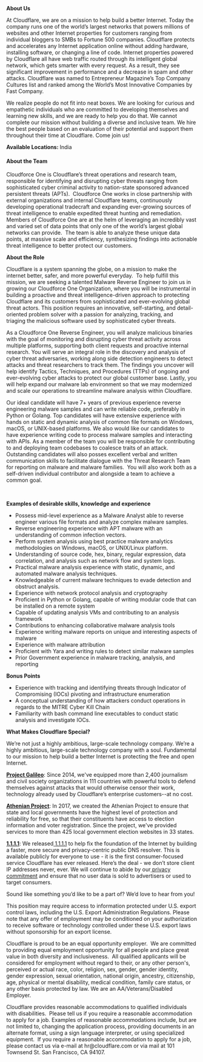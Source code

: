 <div class="content-intro">
	<div><strong>About Us</strong></div>
	<div>
		<p>At Cloudflare, we are on a mission to help build a better Internet. Today the company runs one of the world’s largest networks that powers millions of websites and other Internet properties for customers ranging from individual bloggers to SMBs to Fortune 500 companies. Cloudflare protects and accelerates any Internet application online without adding hardware, installing software, or changing a line of code. Internet properties powered by Cloudflare all have web traffic routed through its intelligent global network, which gets smarter with every request. As a result, they see significant improvement in performance and a decrease in spam and other attacks. Cloudflare was named to Entrepreneur Magazine’s Top Company Cultures list and ranked among the World’s Most Innovative Companies by Fast Company.&nbsp;</p>
		<p><span style="font-weight: 400;">We realize people do not fit into neat boxes. We are looking for curious and empathetic individuals who are committed to developing themselves and learning new skills, and we are ready to help you do that. We cannot complete our mission without building a diverse and inclusive team. We hire the best people based on an evaluation of their potential and support them throughout their time at Cloudflare. Come join us!&nbsp;</span></p>
	</div>
</div>
<p><strong>Available Locations: </strong>India</p>
<h4 id="MalwareReverseEngineer-AbouttheTeam"><strong>About the Team</strong></h4>
<p>Cloudforce One is Cloudflare’s threat operations and research team, responsible for identifying and disrupting cyber threats ranging from sophisticated cyber criminal activity to nation-state sponsored advanced persistent threats (APTs).&nbsp; Cloudforce One works in close partnership with external organizations and internal Cloudflare teams, continuously developing operational tradecraft and expanding ever-growing sources of threat intelligence to enable expedited threat hunting and remediation.&nbsp; Members of Cloudforce One are at the helm of leveraging an incredibly vast and varied set of data points that only one of the world’s largest global networks can provide.&nbsp; The team is able to analyze these unique data points, at massive scale and efficiency, synthesizing findings into actionable threat intelligence to better protect our customers.</p>
<p><strong>About the Role</strong></p>
<p>Cloudflare is a system spanning the globe, on a mission to make the internet better, safer, and more powerful everyday.&nbsp; To help fulfill this mission, we are seeking a talented Malware Reverse Engineer to join us in growing our Cloudforce One Organization, where you will be instrumental in building a proactive and threat intelligence-driven approach to protecting Cloudflare and its customers from sophisticated and ever-evolving global threat actors. This position requires an innovative, self-starting, and detail-oriented problem solver with a passion for analyzing, tracking, and triaging&nbsp;the malicious software used by&nbsp;sophisticated cyber threats.</p>
<p>As a Cloudforce One Reverse Engineer, you will analyze malicious binaries with the goal of&nbsp;monitoring and disrupting&nbsp;cyber threat activity&nbsp;across multiple platforms, supporting both client requests and proactive internal research.&nbsp;You will serve an integral role in the&nbsp;discovery and analysis of cyber threat adversaries, working along side detection engineers&nbsp;to detect attacks&nbsp;and threat researchers to track them.&nbsp;The findings you uncover&nbsp;will help identify Tactics, Techniques, and Procedures (TTPs) of ongoing and ever-evolving cyber attacks to protect our global customer base. Lastly, you will help expand our malware lab environment&nbsp;so that we may modernized and scale our operations to streamline malware analysis within Cloudflare.</p>
<p>Our ideal candidate will have 7+ years of previous experience reverse engineering malware samples&nbsp;and can write reliable code, preferably in Python or Golang. Top&nbsp;candidates will have extensive experience with hands on static and dynamic analysis of common file formats on Windows, macOS, or UNIX-based platforms.&nbsp;We also would like our candidates to have experience writing code to process malware samples and interacting with APIs.&nbsp;As a member of the team you&nbsp;will be responsible for&nbsp;contributing to and deploying team codebases to coalesce traits of an attack. Outstanding candidates will also posses excellent verbal and written communication skills to facilitate dialogue with the Threat Research Team for reporting on malware and malware families.&nbsp; You will also work both as a self-driven individual contributor and alongside a team to achieve a common goal.&nbsp;</p>
<p>&nbsp;</p>
<p><strong>Examples of desirable skills, knowledge and experience</strong></p>
<ul>
	<li>Possess mid-level experience as a Malware Analyst able&nbsp;to reverse engineer various file formats and analyze complex malware samples.</li>
	<li>Reverse engineering experience with APT malware with an understanding of common infection vectors.</li>
	<li>Perform system analysis using best practice malware analytics methodologies on Windows, macOS, or UNIX/Linux platform.</li>
	<li>Understanding of source code, hex, binary, regular expression, data correlation, and analysis such as network flow and system logs.</li>
	<li>Practical malware analysis experience with static, dynamic, and automated malware analysis techniques.</li>
	<li>Knowledgeable of current malware techniques to evade detection and obstruct analysis.</li>
	<li>Experience with network protocol analysis and cryptography</li>
	<li>Proficient in Python or Golang, capable of writing modular code that can be installed on a remote system</li>
	<li>Capable of updating analysis VMs and contributing to an analysis framework</li>
	<li>Contributions to&nbsp;enhancing collaborative malware analysis tools</li>
	<li>Experience writing malware reports on unique and interesting aspects of malware</li>
	<li>Experience with malware attribution</li>
	<li>Proficient with Yara and writing rules to detect similar malware samples</li>
	<li>Prior Government experience in malware tracking, analysis, and reporting</li>
</ul>
<p><strong>Bonus Points</strong></p>
<ul>
	<li>Experience with tracking and identifying threats through Indicator of Compromising (IOCs) pivoting and infrastructure enumeration&nbsp;</li>
	<li>A conceptual understanding of how attackers conduct operations in regards to the MITRE Cyber Kill Chain</li>
	<li>Familiarity with bash command line executables to conduct static analysis and investigate IOCs.</li>
</ul>
<div class="content-conclusion">
	<p><strong>What Makes Cloudflare Special?</strong></p>
	<p><span style="font-weight: 400;">We’re not just a highly ambitious, large-scale technology company. We’re a highly ambitious, large-scale technology company with a soul. Fundamental to our mission to help build a better Internet is protecting the free and open Internet.</span></p>
	<p><a href="https://blog.cloudflare.com/protecting-free-expression-online/"><strong>Project Galileo</strong></a><span style="font-weight: 400;">: Since 2014, we've equipped more than 2,400 journalism and civil society organizations in 111 countries with powerful tools to defend themselves against attacks that would otherwise censor their work, technology already used by Cloudflare’s enterprise customers--at no cost.</span></p>
	<p><strong><a href="https://www.cloudflare.com/athenian/">Athenian Project</a></strong><span style="font-weight: 400;">: In 2017, we created the Athenian Project to ensure that state and local governments have the highest level of protection and reliability for free, so that their constituents have access to election information and voter registration. Since the project, we've provided services to more than 425 local government election websites in 33 states.</span></p>
	<p><a href="https://1.1.1.1/"><strong>1.1.1.1</strong></a><span style="font-weight: 400;">: We released</span><a href="https://1.1.1.1/"> <span style="font-weight: 400;">1.1.1.1</span></a><span style="font-weight: 400;"> to help fix the foundation of the Internet by building a faster, more secure and privacy-centric public DNS resolver. This is available publicly for everyone to use - it is the first consumer-focused service Cloudflare has ever released. Here’s the deal - we don’t store client IP addresses never, ever. We will continue to abide by our</span><a href="https://developers.cloudflare.com/1.1.1.1/privacy/public-dns-resolver"> privacy commitment</a><span style="font-weight: 400;"> and ensure that no user data is sold to advertisers or used to target consumers.</span></p>
	<p><span style="font-weight: 400;">Sound like something you’d like to be a part of? We’d love to hear from you!</span></p>
	<p><span style="font-weight: 400;">This position may require access to information protected under U.S. export control laws, including the U.S. Export Administration Regulations. Please note that any offer of employment may be conditioned on your authorization to receive software or technology controlled under these U.S. export laws without sponsorship for an export license.</span></p>
	<p><span style="font-weight: 400;">Cloudflare is proud to be an equal opportunity employer. &nbsp;We are committed to providing equal employment opportunity for all people and place great value in both diversity and inclusiveness. &nbsp;All qualified applicants will be considered for employment without regard to their, or any other person's, perceived or actual</span> <span style="font-weight: 400;">race, color, religion, sex, gender, gender identity, gender expression, sexual orientation, national origin, ancestry, citizenship, age, physical or mental disability, medical condition, family care status, or any other basis protected by law. </span><span style="font-weight: 400;">We are an AA/Veterans/Disabled Employer.</span></p>
	<p><span style="font-weight: 400;">Cloudflare provides reasonable accommodations to qualified individuals with disabilities. &nbsp;Please tell us if you require a reasonable accommodation to apply for a job. Examples of reasonable accommodations include, but are not limited to, changing the application process, providing documents in an alternate format, using a sign language interpreter, or using specialized equipment. &nbsp;If you require a reasonable accommodation to apply for a job, please contact us via e-mail at </span><span style="font-weight: 400;">hr@cloudflare.com</span><span style="font-weight: 400;"> or via mail at 101 Townsend St. San Francisco, CA 94107.</span></p>
</div>